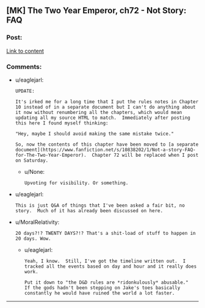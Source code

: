 ## [MK] The Two Year Emperor, ch72 - Not Story: FAQ

### Post:

[Link to content](https://www.fanfiction.net/s/9669819/72/The-Two-Year-Emperor)

### Comments:

- u/eaglejarl:
  ```
  UPDATE:

  It's irked me for a long time that I put the rules notes in Chapter 10 instead of in a separate document but I can't do anything about it now without renumbering all the chapters, which would mean updating all my source HTML to match.  Immediately after posting this here I found myself thinking:

  "Hey, maybe I should avoid making the same mistake twice."

  So, now the contents of this chapter have been moved to [a separate document](https://www.fanfiction.net/s/10838202/1/Not-a-story-FAQ-for-The-Two-Year-Emperor).  Chapter 72 will be replaced when I post on Saturday.
  ```

  - u/None:
    ```
    Upvoting for visibility. Or something.
    ```

- u/eaglejarl:
  ```
  This is just Q&A of things that I've been asked a fair bit, no story.  Much of it has already been discussed on here.
  ```

- u/MoralRelativity:
  ```
  20 days?!? TWENTY DAYS?!? That's a shit-load of stuff to happen in 20 days. Wow.
  ```

  - u/eaglejarl:
    ```
    Yeah, I know.  Still, I've got the timeline written out.  I tracked all the events based on day and hour and it really does work.

    Put it down to "the D&D rules are *ridonkulously* abusable."  If the gods hadn't been stepping on Jake's toes basically constantly he would have ruined the world a lot faster.
    ```

---

